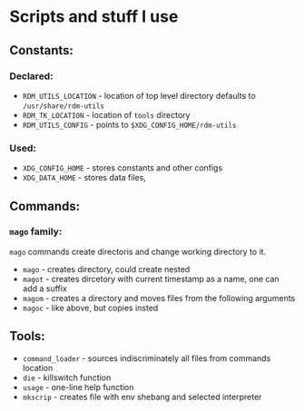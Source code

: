 # Scripts and stuff I use

## Constants:

### Declared:

- `RDM_UTILS_LOCATION` - location of top level directory
defaults to `/usr/share/rdm-utils`
- `RDM_TK_LOCATION` - location of `tools` directory
- `RDM_UTILS_CONFIG` - points to `$XDG_CONFIG_HOME/rdm-utils`

### Used:

- `XDG_CONFIG_HOME` - stores constants and other configs
- `XDG_DATA_HOME` - stores data files,

## Commands:

### `mago` family:

`mago` commands create directoris and change working directory to it.

 - `mago` - creates directory, could create nested
 - `magot` - creates dircetory with current timestamp as a name, one can add a suffix
 - `magom` - creates a directory and moves files from the following arguments
 - `magoc` - like above, but copies insted
 
## Tools:

- `command_loader` - sources indiscriminately all files from commands location
- `die` - killswitch function
- `usage` - one-line help function
- `mkscrip` - creates file with env shebang and selected interpreter
